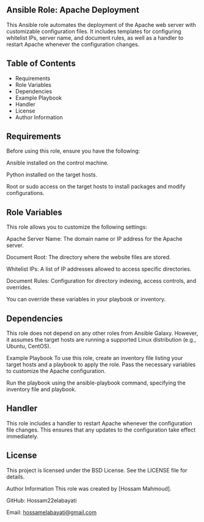 Ansible Role: Apache Deployment
------------------------------------------
This Ansible role automates the deployment of the Apache web server with customizable configuration files. It includes templates for configuring whitelist IPs, server name, and document rules, as well as a handler to restart Apache whenever the configuration changes.

Table of Contents
----------------------------
- Requirements
- Role Variables
- Dependencies
- Example Playbook
- Handler
- License
- Author Information

Requirements
----------------------------------
Before using this role, ensure you have the following:

Ansible installed on the control machine.

Python installed on the target hosts.

Root or sudo access on the target hosts to install packages and modify configurations.

Role Variables
----------------------------------------------------
This role allows you to customize the following settings:

Apache Server Name: The domain name or IP address for the Apache server.

Document Root: The directory where the website files are stored.

Whitelist IPs: A list of IP addresses allowed to access specific directories.

Document Rules: Configuration for directory indexing, access controls, and overrides.

You can override these variables in your playbook or inventory.

Dependencies
---------------------------------------------------------
This role does not depend on any other roles from Ansible Galaxy. However, it assumes the target hosts are running a supported Linux distribution (e.g., Ubuntu, CentOS).

Example Playbook
To use this role, create an inventory file listing your target hosts and a playbook to apply the role. Pass the necessary variables to customize the Apache configuration.

Run the playbook using the ansible-playbook command, specifying the inventory file and playbook.

Handler
------------------------------------------------------
This role includes a handler to restart Apache whenever the configuration file changes. This ensures that any updates to the configuration take effect immediately.

License
---------------------------------------------------
This project is licensed under the BSD License. See the LICENSE file for details.

Author Information
This role was created by [Hossam Mahmoud].

GitHub: Hossam22elabayati

Email: hossamelabayati@gmail.com
